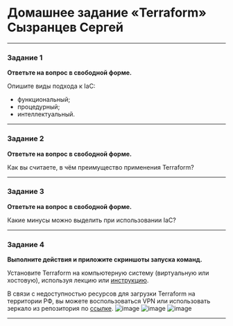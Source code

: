# Домашнее задание «Terraform» Сызранцев Сергей

---

### Задание 1

**Ответьте на вопрос в свободной форме.**

Опишите виды подхода к IaC:

 * функциональный;
 * процедурный;
 * интеллектуальный.

---

### Задание 2

**Ответьте на вопрос в свободной форме.**

Как вы считаете, в чём преимущество применения Terraform?
 
---

### Задание 3

**Ответьте на вопрос в свободной форме.**

Какие минусы можно выделить при использовании IaC?
 
---

### Задание 4

**Выполните действия и приложите скриншоты запуска команд.**

Установите Terraform на компьютерную систему (виртуальную или хостовую), используя лекцию или [инструкцию](https://learn.hashicorp.com/tutorials/terraform/install-cli).    

В связи с недоступностью ресурсов для загрузки Terraform на территории РФ, вы можете  воспользоваться VPN или использовать зеркало из репозитория по [ссылке](https://github.com/netology-code/devops-materials).
![image](https://github.com/SergeySS72/hometasks/assets/134854727/90e8683c-bb3a-4b29-a062-268457b21351)
![image](https://github.com/SergeySS72/hometasks/assets/134854727/26fca633-631f-4acc-9446-6b7f1ae2ff4a)
![image](https://github.com/SergeySS72/hometasks/assets/134854727/c7184e6d-8a0a-4c83-a39a-a5ecb86963ed)

---
